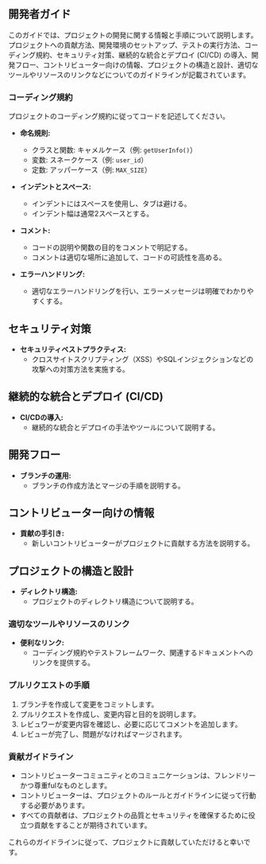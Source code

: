 ## 開発者ガイド

このガイドでは、プロジェクトの開発に関する情報と手順について説明します。プロジェクトへの貢献方法、開発環境のセットアップ、テストの実行方法、コーディング規約、セキュリティ対策、継続的な統合とデプロイ (CI/CD) の導入、開発フロー、コントリビューター向けの情報、プロジェクトの構造と設計、適切なツールやリソースのリンクなどについてのガイドラインが記載されています。

### コーディング規約

プロジェクトのコーディング規約に従ってコードを記述してください。

- **命名規則:**
  - クラスと関数: キャメルケース（例: `getUserInfo()`）
  - 変数: スネークケース（例: `user_id`）
  - 定数: アッパーケース（例: `MAX_SIZE`）

- **インデントとスペース:**
  - インデントにはスペースを使用し、タブは避ける。
  - インデント幅は通常2スペースとする。

- **コメント:**
  - コードの説明や関数の目的をコメントで明記する。
  - コメントは適切な場所に追加して、コードの可読性を高める。

- **エラーハンドリング:**
  - 適切なエラーハンドリングを行い、エラーメッセージは明確でわかりやすくする。

## セキュリティ対策

- **セキュリティベストプラクティス:**
  - クロスサイトスクリプティング（XSS）やSQLインジェクションなどの攻撃への対策方法を実施する。
  
## 継続的な統合とデプロイ (CI/CD)

- **CI/CDの導入:**
  - 継続的な統合とデプロイの手法やツールについて説明する。

## 開発フロー

- **ブランチの運用:**
  - ブランチの作成方法とマージの手順を説明する。

## コントリビューター向けの情報

- **貢献の手引き:**
  - 新しいコントリビューターがプロジェクトに貢献する方法を説明する。

## プロジェクトの構造と設計

- **ディレクトリ構造:**
  - プロジェクトのディレクトリ構造について説明する。

### 適切なツールやリソースのリンク

- **便利なリンク:**
  - コーディング規約やテストフレームワーク、関連するドキュメントへのリンクを提供する。

### プルリクエストの手順

1. ブランチを作成して変更をコミットします。
2. プルリクエストを作成し、変更内容と目的を説明します。
3. レビュワーが変更内容を確認し、必要に応じてコメントを追加します。
4. レビューが完了し、問題がなければマージされます。

### 貢献ガイドライン

- コントリビューターコミュニティとのコミュニケーションは、フレンドリーかつ尊重fulなものとします。
- コントリビューターは、プロジェクトのルールとガイドラインに従って行動する必要があります。
- すべての貢献者は、プロジェクトの品質とセキュリティを確保するために役立つ貢献をすることが期待されています。

これらのガイドラインに従って、プロジェクトに貢献していただけると幸いです。
